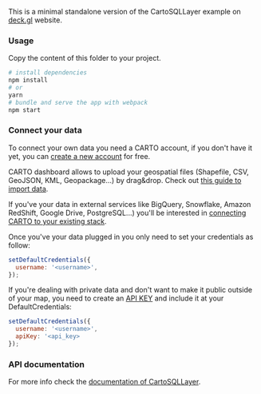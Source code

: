 This is a minimal standalone version of the CartoSQLLayer example
on [deck.gl](http://deck.gl) website.

### Usage

Copy the content of this folder to your project. 

```bash
# install dependencies
npm install
# or
yarn
# bundle and serve the app with webpack
npm start
```

### Connect your data

To connect your own data you need a CARTO account, if you don't have it yet, you can [create a new account](https://carto.com/signup) for free.

CARTO dashboard allows to upload your geospatial files (Shapefile, CSV, GeoJSON, KML, Geopackage...) by drag&drop. Check out [this guide to import data](https://carto.com/help/tutorials/import-data-guide). 

If you've your data in external services like BigQuery, Snowflake, Amazon RedShift, Google Drive, PostgreSQL...) you'll be interested in [connecting CARTO to your existing stack](https://carto.com/connect/).

Once you've your data plugged in you only need to set your credentials as follow:

```js
setDefaultCredentials({
  username: '<username>',
});
```

If you're dealing with private data and don't want to make it public outside of your map, you need to create an [API KEY](https://carto.com/help/getting-started/get-api-key/) and include it at your DefaultCredentials:

```js
setDefaultCredentials({
  username: '<username>',
  apiKey: '<api_key>
});
```

### API documentation

For more info check the [documentation of CartoSQLLayer](../../../docs/carto/carto-sql-layer.md).
